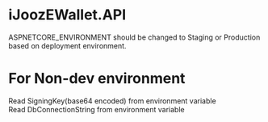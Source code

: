 # iJoozEWallet.API
 ASPNETCORE_ENVIRONMENT should be changed to Staging or Production based on deployment environment.
# For Non-dev environment
  Read SigningKey(base64 encoded) from environment variable 
  <br/>Read DbConnectionString from environment variable
